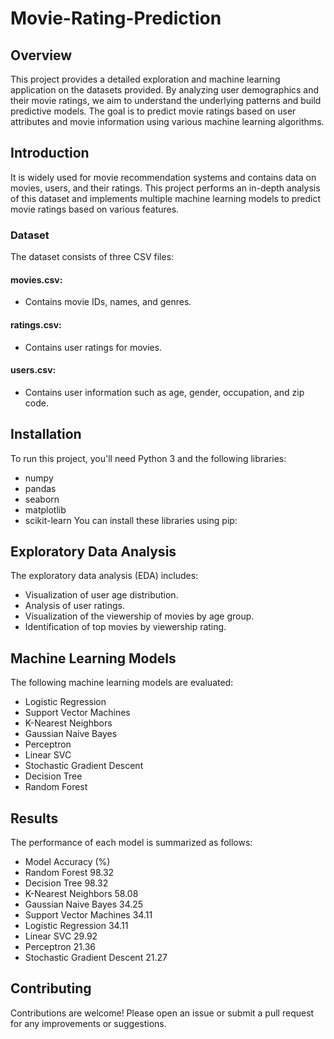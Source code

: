 # Movie-Rating-Prediction
## Overview
This project provides a detailed exploration and machine learning application on the datasets provided. By analyzing user demographics and their movie ratings, we aim to understand the underlying patterns and build predictive models. The goal is to predict movie ratings based on user attributes and movie information using various machine learning algorithms.
## Introduction
It  is widely used for movie recommendation systems and contains data on movies, users, and their ratings. This project performs an in-depth analysis of this dataset and implements multiple machine learning models to predict movie ratings based on various features.

### Dataset
The dataset consists of three CSV files:

#### movies.csv:
* Contains movie IDs, names, and genres.
#### ratings.csv:
* Contains user ratings for movies.
#### users.csv:
* Contains user information such as age, gender, occupation, and zip code.
## Installation
To run this project, you'll need Python 3 and the following libraries:

* numpy
* pandas
* seaborn
* matplotlib
* scikit-learn
You can install these libraries using pip:

## Exploratory Data Analysis
The exploratory data analysis (EDA) includes:

* Visualization of user age distribution.
* Analysis of user ratings.
* Visualization of the viewership of movies by age group.
* Identification of top movies by viewership rating.

## Machine Learning Models
The following machine learning models are evaluated:

* Logistic Regression
* Support Vector Machines
* K-Nearest Neighbors
* Gaussian Naive Bayes
* Perceptron
* Linear SVC
* Stochastic Gradient Descent
* Decision Tree
* Random Forest

## Results
The performance of each model is summarized as follows:

* Model	Accuracy (%)
* Random Forest	98.32
* Decision Tree	98.32
* K-Nearest Neighbors	58.08
* Gaussian Naive Bayes	34.25
* Support Vector Machines	34.11
* Logistic Regression	34.11
* Linear SVC	29.92
* Perceptron	21.36
* Stochastic Gradient Descent	21.27
## Contributing
Contributions are welcome! Please open an issue or submit a pull request for any improvements or suggestions.
